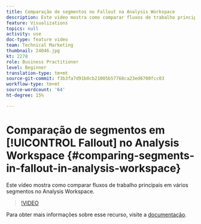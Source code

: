 ```yaml
---
title: Comparação de segmentos no Fallout na Analysis Workspace
description: Este vídeo mostra como comparar fluxos de trabalho principais em vários segmentos no Analysis Workspace.
feature: Visualizations
topics: null
activity: use
doc-type: feature video
team: Technical Marketing
thumbnail: 24046.jpg
kt: 2278
role: Business Practitioner
level: Beginner
translation-type: tm+mt
source-git-commit: f3b3fa7d91b0cb21005b57768ca23ed6700fcc03
workflow-type: tm+mt
source-wordcount: '64'
ht-degree: 15%

---
```



# Comparação de segmentos em [!UICONTROL Fallout] no Analysis Workspace {#comparing-segments-in-fallout-in-analysis-workspace}

Este vídeo mostra como comparar fluxos de trabalho principais em vários segmentos no Analysis Workspace.

>[!VIDEO](https://video.tv.adobe.com/v/24046/?quality=12)

Para obter mais informações sobre esse recurso, visite a [documentação](https://marketing.adobe.com/resources/help/pt_BR/analytics/analysis-workspace/compare-segments-fallout.html).
